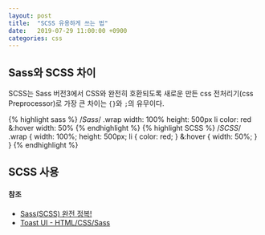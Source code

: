 ```yaml
---
layout: post
title:  "SCSS 유용하게 쓰는 법"
date:   2019-07-29 11:00:00 +0900
categories: css
---
```


## Sass와 SCSS 차이
SCSS는 Sass 버전3에서 CSS와 완전히 호환되도록 새로운 만든 css 전처리기(css Preprocessor)로 가장 큰 차이는 `{}`와 `;`의 유무이다.

{% highlight sass %}
/*Sass*/
.wrap 
    width: 100%
    height: 500px
    li
        color: red
    &:hover 
        width: 50%
{% endhighlight %}
{% highlight SCSS %}
/*SCSS*/
.wrap {
    width: 100%;
    height: 500px;
    li {
        color: red;
    }
    &:hover {
        width: 50%;
    }
}
{% endhighlight %}

## SCSS 사용


#### 참조
 - [Sass(SCSS) 완전 정복!](https://heropy.blog/2018/01/31/sass/)  
 - [Toast UI - HTML/CSS/Sass](https://ui.toast.com/fe-guide/ko_HTMLCSS)